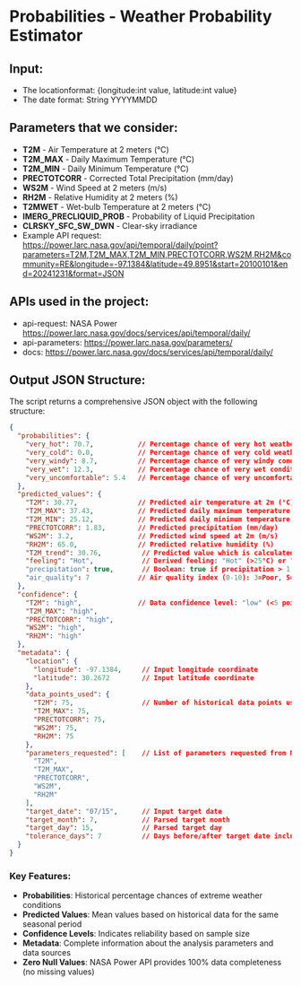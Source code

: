 # Probabilities - Weather Probability Estimator

## Input:
- The locationformat: {longitude:int value, latitude:int value}
- The date format: String YYYYMMDD

## Parameters that we consider:
- **T2M** - Air Temperature at 2 meters (°C)
- **T2M_MAX** - Daily Maximum Temperature (°C)
- **T2M_MIN** - Daily Minimum Temperature (°C)
- **PRECTOTCORR** - Corrected Total Precipitation (mm/day)
- **WS2M** - Wind Speed at 2 meters (m/s)
- **RH2M** - Relative Humidity at 2 meters (%)
- **T2MWET** - Wet-bulb Temperature at 2 meters (°C)
- **IMERG_PRECLIQUID_PROB** - Probability of Liquid Precipitation
- **CLRSKY_SFC_SW_DWN** - Clear-sky irradiance
- Example API request: https://power.larc.nasa.gov/api/temporal/daily/point?parameters=T2M,T2M_MAX,T2M_MIN,PRECTOTCORR,WS2M,RH2M&community=RE&longitude=-97.1384&latitude=49.8951&start=20100101&end=20241231&format=JSON


## APIs used in the project:
- api-request: NASA Power https://power.larc.nasa.gov/docs/services/api/temporal/daily/
- api-parameters: https://power.larc.nasa.gov/parameters/
- docs: https://power.larc.nasa.gov/docs/services/api/temporal/daily/

## Output JSON Structure:

The script returns a comprehensive JSON object with the following structure:

```json
{
  "probabilities": {
    "very_hot": 70.7,           // Percentage chance of very hot weather (>35°C)
    "very_cold": 0.0,           // Percentage chance of very cold weather (<-10°C)
    "very_windy": 8.7,          // Percentage chance of very windy conditions (>10 m/s)
    "very_wet": 12.3,           // Percentage chance of very wet conditions (>10mm/day)
    "very_uncomfortable": 5.4   // Percentage chance of very uncomfortable humidity (>80%)
  },
  "predicted_values": {
    "T2M": 30.77,               // Predicted air temperature at 2m (°C)
    "T2M_MAX": 37.43,           // Predicted daily maximum temperature (°C)
    "T2M_MIN": 25.12,           // Predicted daily minimum temperature (°C)
    "PRECTOTCORR": 1.83,        // Predicted precipitation (mm/day)
    "WS2M": 3.2,                // Predicted wind speed at 2m (m/s)
    "RH2M": 65.0,               // Predicted relative humidity (%)
    "T2M_trend": 30.76,          // Predicted value which is calculated with advanced algorithm
    "feeling": "Hot",            // Derived feeling: "Hot" (>25°C) or "Cold" (≤25°C)
    "precipitation": true,       // Boolean: true if precipitation > 1.0mm/day
    "air_quality": 7            // Air quality index (0-10): 3=Poor, 5=Moderate, 7=Fair, 8=Good
  },
  "confidence": {
    "T2M": "high",              // Data confidence level: "low" (<5 points), "medium" (5-14), "high" (≥15)
    "T2M_MAX": "high",
    "PRECTOTCORR": "high",
    "WS2M": "high",
    "RH2M": "high"
  },
  "metadata": {
    "location": {
      "longitude": -97.1384,     // Input longitude coordinate
      "latitude": 30.2672        // Input latitude coordinate
    },
    "data_points_used": {
      "T2M": 75,                 // Number of historical data points used for this parameter
      "T2M_MAX": 75,
      "PRECTOTCORR": 75,
      "WS2M": 75,
      "RH2M": 75
    },
    "parameters_requested": [    // List of parameters requested from NASA API
      "T2M",
      "T2M_MAX", 
      "PRECTOTCORR",
      "WS2M",
      "RH2M"
    ],
    "target_date": "07/15",      // Input target date
    "target_month": 7,           // Parsed target month
    "target_day": 15,            // Parsed target day
    "tolerance_days": 7          // Days before/after target date included in analysis
  }
}
```

### Key Features:
- **Probabilities**: Historical percentage chances of extreme weather conditions
- **Predicted Values**: Mean values based on historical data for the same seasonal period
- **Confidence Levels**: Indicates reliability based on sample size
- **Metadata**: Complete information about the analysis parameters and data sources
- **Zero Null Values**: NASA Power API provides 100% data completeness (no missing values)